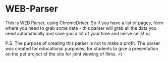 # WEB-Parser
This is WEB Parser, using ChromeDriver.
So if you have a list of pages, form where you need to grab some data - this parser will grab all the data you need automatically and save you a lot of your time and nerve cells! =)

P.S. The purpose of creating this parser is not to make a profit.
The parser was created for educational purposes, for students to give a presentation on the pet project of the site for joint viewing of films. =)
